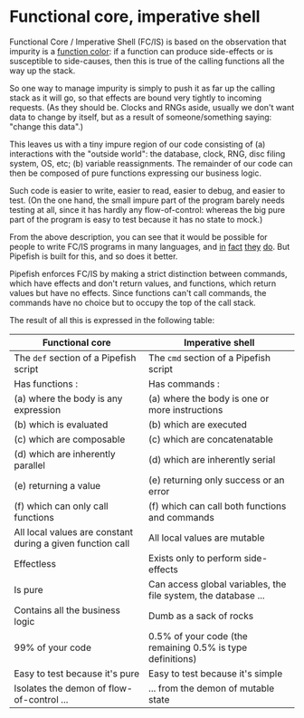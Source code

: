 # Functional core, imperative shell

Functional Core / Imperative Shell (FC/IS) is based on the observation that impurity is a [function color](https://journal.stuffwithstuff.com/2015/02/01/what-color-is-your-function/): if a function can produce side-effects or is susceptible to side-causes, then this is true of the calling functions all the way up the stack.

So one way to manage impurity is simply to push it as far up the calling stack as it will go, so that effects are bound very tightly to incoming requests. (As they should be. Clocks and RNGs aside, usually we don't want data to change by itself, but as a result of someone/something saying: "change this data".)

This leaves us with a tiny impure region of our code consisting of (a) interactions with the "outside world": the database, clock, RNG, disc filing system, OS, etc; (b) variable reassignments. The remainder of our code can then be composed of pure functions expressing our business logic.

Such code is easier to write, easier to read, easier to debug, and easier to test. (On the one hand, the small impure part of the program barely needs testing at all, since it has hardly any flow-of-control: whereas the big pure part of the program is easy to test because it has no state to mock.)

From the above description, you can see that it would be possible for people to write FC/IS programs in many languages, and [in](https://www.youtube.com/watch?v=eOYal8elnZk) [fact](https://www.destroyallsoftware.com/screencasts/catalog/functional-core-imperative-shell) [they](https://doordash.engineering/2022/07/26/functional-core-imperative-shell-using-structured-concurrency-to-write-maintainable-grpc-endpoints-in-kotlin/) [do](https://medium.com/@magnusjt/functional-core-imperative-shell-in-javascript-29bef2353ac2). But Pipefish is built for this, and so does it better.

Pipefish enforces FC/IS by making a strict distinction between commands, which have effects and don't return values, and functions, which return values but have no effects. Since functions can't call commands, the commands have no choice but to occupy the top of the call stack.

The result of all this is expressed in the following table:

| Functional core  | Imperative shell |
| ------------- | ------------- |
| The `def` section of a Pipefish script | The `cmd` section of a Pipefish script |
| Has functions : | Has commands : |
| (a) where the body is any expression | (a) where the body is one or more instructions |
| (b) which is evaluated | (b) which are executed |
| (c) which are composable| (c) which are concatenatable |
| (d) which are inherently parallel | (d) which are inherently serial |
| (e) returning a value | (e) returning only success or an error |
| (f) which can only call functions | (f) which can call both functions and commands |
| All local values are constant during a given function call | All local values are mutable |
| Effectless | Exists only to perform side-effects |
| Is pure | Can access global variables, the file system, the database ... |
| Contains all the business logic | Dumb as a sack of rocks |
| 99% of your code | 0.5% of your code (the remaining 0.5% is type definitions) |
| Easy to test because it's pure | Easy to test because it's simple |
| Isolates the demon of flow-of-control ... | ... from the demon of mutable state |
